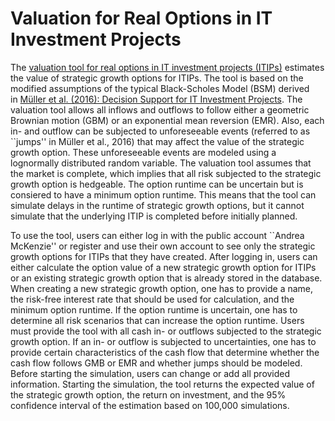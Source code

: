 # Valuation for Real Options in IT Investment Projects
The [valuation tool for real options in IT investment projects (ITIPs)](https://personal-2u8rb8tg.outsystemscloud.com/OptionvaluationITIPs/Login) estimates the value of strategic growth options for ITIPs. The tool is based on the modified assumptions of the typical Black-Scholes Model (BSM) derived in [Müller et al. (2016): Decision Support for IT Investment Projects](https://link.springer.com/article/10.1007/s12599-016-0423-7). The valuation tool allows all inflows and outflows to follow either a geometric Brownian motion (GBM) or an exponential mean reversion (EMR). Also, each in- and outflow can be subjected to unforeseeable events (referred to as ``jumps'' in Müller et al., 2016) that may affect the value of the strategic growth option. These unforeseeable events are modeled using a lognormally distributed random variable. The valuation tool assumes that the market is complete, which implies that all risk subjected to the strategic growth option is hedgeable. The option runtime can be uncertain but is consiered to have a minimum option runtime. This means that the tool can simulate delays in the runtime of strategic growth options, but it cannot simulate that the underlying ITIP is completed before initially planned.

To use the tool, users can either log in with the public account ``Andrea McKenzie'' or register and use their own account to see only the strategic growth options for ITIPs that they have created. After logging in, users can either calculate the option value of a new strategic growth option for ITIPs or an existing strategic growth option that is already stored in the database. When creating a new strategic growth option, one has to provide a name, the risk-free interest rate that should be used for calculation, and the minimum option runtime. If the option runtime is uncertain, one has to determine all risk scenarios that can increase the option runtime. Users must provide the tool with all cash in- or outflows subjected to the strategic growth option. If an in- or outflow is subjected to uncertainties, one has to provide certain characteristics of the cash flow that determine whether the cash flow follows GMB or EMR and whether jumps should be modeled. Before starting the simulation, users can change or add all provided information. Starting the simulation, the tool returns the expected value of the strategic growth option, the return on investment, and the 95% confidence interval of the estimation based on 100,000 simulations.
